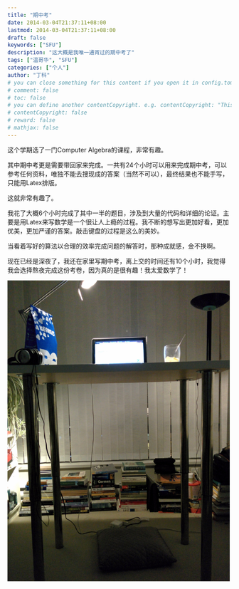 ```yaml
---
title: "期中考"
date: 2014-03-04T21:37:11+08:00
lastmod: 2014-03-04T21:37:11+08:00
draft: false
keywords: ["SFU"]
description: "这大概是我唯一通宵过的期中考了"
tags: ["温哥华", "SFU"]
categories: ["个人"]
author: "丁科"
# you can close something for this content if you open it in config.toml.
# comment: false
# toc: false
# you can define another contentCopyright. e.g. contentCopyright: "This is an another copyright."
# contentCopyright: false
# reward: false
# mathjax: false
---
```


这个学期选了一门Computer Algebra的课程，非常有趣。

其中期中考更是需要带回家来完成。一共有24个小时可以用来完成期中考，可以参考任何资料，唯独不能去搜现成的答案（当然不可以），最终结果也不能手写，只能用Latex排版。

这就非常有趣了。
<!--more-->

我花了大概6个小时完成了其中一半的题目，涉及到大量的代码和详细的论证。主要是用Latex来写数学是一个很让人上瘾的过程。我不断的想写出更加好看，更加优美，更加严谨的答案。敲击键盘的过程是这么的美妙。

当看着写好的算法以合理的效率完成问题的解答时，那种成就感，金不换啊。

现在已经是深夜了，我还在家里写期中考，离上交的时间还有10个小时，我觉得我会选择熬夜完成这份考卷，因为真的是很有趣！我太爱数学了！

<img src="/pics/2014_03_04_midterm.jpg" alt="期中考" style="width: 500px;"/>
